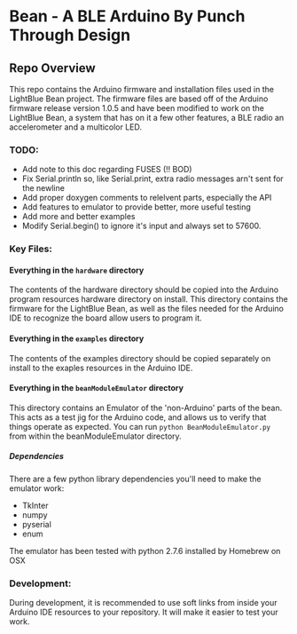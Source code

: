 Bean - A BLE Arduino By Punch Through Design
=============================================

Repo Overview
-------------

This repo contains the Arduino firmware and installation files used in the LightBlue Bean project. The firmware files are based off of the Arduino firmware release version 1.0.5 and have been modified to work on the LightBlue Bean, a system that has on it a few other features, a BLE radio an accelerometer and a multicolor LED.


### TODO:

* Add note to this doc regarding FUSES (!! BOD)
* Fix Serial.println so, like Serial.print, extra radio messages arn't sent for the newline
* Add proper doxygen comments to relelvent parts, especially the API
* Add features to emulator to provide better, more useful testing
* Add more and better examples
* Modify Serial.begin() to ignore it's input and always set to 57600.


### Key Files:

#### Everything in the `hardware` directory
The contents of the hardware directory should be copied into the Arduino program resources hardware directory on install.  This directory contains the firmware for the LightBlue Bean, as well as the files needed for the Arduino IDE to recognize the board allow users to program it.

#### Everything in the `examples` directory
The contents of the examples directory should be copied separately on install to the exaples resources in the Arduino IDE.

#### Everything in the `beanModuleEmulator` directory
This directory contains an Emulator of the 'non-Arduino' parts of the bean.  This acts as a test jig for the Arduino code, and allows us to verify that things operate as expected.  You can run `python BeanModuleEmulator.py` from within the beanModuleEmulator directory.

##### Dependencies

There are a few python library dependencies you'll need to make the emulator work:

* TkInter
* numpy
* pyserial
* enum

The emulator has been tested with python 2.7.6 installed by Homebrew on OSX

### Development:
During development, it is recommended to use soft links from inside your Arduino IDE resources to your repository.  It will make it easier to test your work.